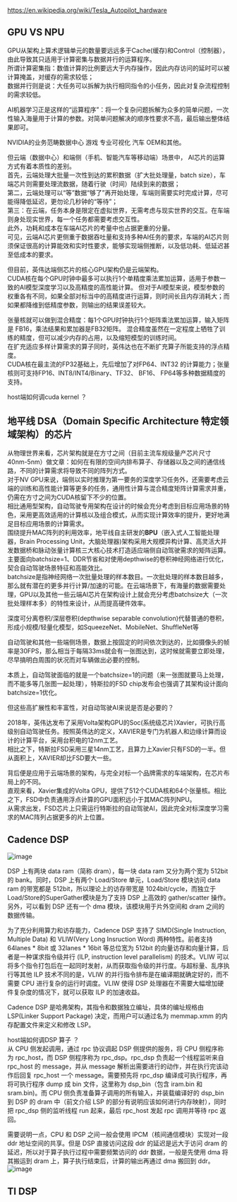 


https://en.wikipedia.org/wiki/Tesla_Autopilot_hardware


## GPU VS NPU  

GPU从架构上算术逻辑单元的数量要远远多于Cache(缓存)和Control（控制器），由此导致其只适用于计算密集与数据并行的运算程序。     
所谓计算密集指：数值计算的比例要远大于内存操作，因此内存访问的延时可以被计算掩盖，对缓存的需求较低；      
数据并行则是说：大任务可以拆解为执行相同指令的小任务，因此对复杂流程控制的需求较低。 

AI机器学习正是这样的“运算程序”：将一个复杂问题拆解为众多的简单问题，一次性输入海量用于计算的参数。对简单问题解决的顺序性要求不高，最后输出整体结果即可。

NVIDIA的业务范畴数据中心  游戏  专业可视化  汽车  OEM和其他。    

但云端（数据中心）和端侧（手机、智能汽车等移动端）场景中， AI芯片的运算方式有着本质性的差别。   
首先，云端处理大批量一次性到达的累积数据（扩大批处理量，batch size），车端芯片则需要处理流数据，随着行驶（时间）陆续到来的数据；   
第二，云端处理可以“等”数据“够了”再开始处理，车端则需要实时完成计算，尽可能得降低延迟，更勿论几秒钟的“等待”；    
第三：在云端，任务本身是限定在虚拟世界，无需考虑与现实世界的交互。在车端则身处现实世界，每一个任务都需要考虑交互性。    
此外，功耗和成本在车端AI芯片的考量中也占据更重的分量。     
可见，云端AI芯片更侧重于数据吞吐量和支持多种AI任务的要求，车端的AI芯片则须保证很高的计算能效和实时性要求，能够实现端侧推断，以及低功耗、低延迟甚至低成本的要求。

但目前，英伟达端侧芯片的核心GPU架构仍是云端架构。   
CUDA核在每个GPU时钟中最多可以执行1个单精度乘法累加运算，适用于参数一致的AI模型深度学习以及高精度的高性能计算。
但对于AI模型来说，模型参数的权重各有不同，如果全部对标当中的高精度进行运算，则时间长且内存消耗大；而如果都降维到低精度参数，则输出的结果误差较大。 

张量核就可以做到混合精度：每1个GPU时钟执行1个矩阵乘法累加运算，输入矩阵是 FB16，乘法结果和累加器是FB32矩阵。
混合精度虽然在一定程度上牺牲了训练的精度，但可以减少内存的占用，以及缩短模型的训练时间。   
在扩充适应多样计算需求的算子同时，英伟达也在不断扩充算子所能支持的浮点精度。   
CUDA核在最主流的FP32基础上，先后增加了对FP64、INT32 的计算能力；张量核则可支持FP16、INT8/INT4/Binary、TF32、 BF16、 FP64等多种数据精度的支持。 

host端如何调cuda kernel ？  

## 地平线  DSA（Domain Specific Architecture 特定领域架构）的芯片     

从物理世界来看，芯片架构就是在方寸之间（目前主流车规级量产芯片尺寸40nm-5nm）做文章：如何在有限的空间内排布算子、存储器以及之间的通信线路，不同的计算需求将导致不同的阵列方式。   
对于NV GPU来说，端侧以实时推理为第一要务的深度学习任务外，还需要考虑云端的训练和高性能计算等更多的任务，通用性计算与混合精度矩阵计算需求并重，仍需在方寸之间为CUDA核留下不少的位置。    
相比通用型架构，自动驾驶专用架构在设计的时候会充分考虑到目标应用场景的特色，采用更高效适用的计算核以及组合模式，从而实现计算效率的提升，更好地满足目标应用场景的计算需求。    
围绕提升MAC阵列的利用效率，地平线自主研发的**BPU**（嵌入式人工智能处理器，Brain Processing Unit，大脑处理器)架构采用大规模异构计算、高灵活大并发数据桥和脉动张量计算核三大核心技术打造适应端侧自动驾驶需求的矩阵运算。  
主要面向batchsize=1、DDR节省和对使用depthwise的卷积神经网络进行优化，契合自动驾驶场景特征和高能效比。     
batchsize是指神经网络一次批量处理的样本数目。一次批处理的样本数目越多，那么就有潜在的更多并行计算/加速的可能。在云端场景下，有海量的数据需要处理，GPU以及其他一些云端AI芯片在架构设计上就会充分考虑batchsize大（一次批处理样本多）的特性来设计，从而提高硬件效率。 

深度可分离卷积/深层卷积(depthwise separable convolution)代替普通的卷积，形成小规模/轻量化模型，如SqueezeNet、MobileNet、ShuffleNet等

自动驾驶和其他一些端侧场景，数据上按固定的时间依次到达的，比如摄像头的帧率是30FPS，那么相当于每隔33ms就会有一张图达到，这时候就需要立即处理，尽早搞明白周围的状况而对车辆做出必要的控制。 

本质上，自动驾驶面临的就是一个batchsize=1的问题（来一张图就要马上处理，而不能多等几张图一起处理），特斯拉的FSD chip发布会也强调了其架构设计面向batchsize=1优化。

但这些高扩展性和丰富性，对自动驾驶AI来说是否是必要的？

2018年，英伟达发布了采用Volta架构GPU的Soc(系统级芯片)Xavier，可执行高级别自动驾驶任务。按照英伟达的定义，XAVIER是专门为机器人和边缘计算而设计的计算平台，采用台积电的12nm工艺。  
相比之下，特斯拉FSD采用三星14nm工艺，且算力上Xavier只有FSD的一半。但从面积上，XAVIER却比FSD要大一些。 

背后便是应用于云端场景的架构，与完全对标一个品牌需求的车端架构，在芯片布局上的不同。    
直观来看，Xavier集成的Volta GPU，提供了512个CUDA核和64个张量核。相比之下，FSD中负责通用浮点计算的GPU面积远小于其MAC阵列NPU。   
从需求出发，FSD芯片上只需运行特斯拉的自动驾驶AI，因此完全对标深度学习需求的MAC阵列占据更多的片上位置。     

## Cadence DSP    
![image](https://github.com/user-attachments/assets/a4ec33b6-9f0d-4266-a647-039bf6aca46e)

DSP 上有两块 data ram（简称 dram），每一块 data ram 又分为两个宽为 512bit 的 bank。同时，DSP 上有两个 Load/Store 单元，Load/Store 模块访问 data ram 的带宽都是 512bit，所以理论上的访存带宽是 1024bit/cycle，而独立于 Load/Store的SuperGather模块是为了支持 DSP 上高效的 gather/scatter 操作。另外，可以看到 DSP 还有一个 dma 模块，该模块用于片外空间和 dram 之间的数据传输。    

为了充分利用算力和访存能力，Cadence DSP 支持了 SIMD(Single Instruction, Multiple Data) 和 VLIW(Very Long Insruction Word) 两种特性。前者支持 64lanes * 8bit 或 32lanes * 16bit 等总位宽为 512bit 的向量访存和向量计算，后者是一种谋求指令级并行 (ILP, instruction level parallelism) 的技术。VLIW 可以将多个指令打包后在一起同时发射，从而获取指令级的并行度。与超标量、乱序执行等其他 ILP 技术不同的是，VLIW 的并行指令排布是在编译期就确定好的，而不需要 CPU 进行复杂的运行时调度。VLIW 使得 DSP 处理器在不需要大幅增加硬件复杂度的情况下，就可以获取 ILP 的加速收益。  

Cadence DSP 是哈弗架构，其指令和数据独立编址，具体的编址规格由 LSP(Linker Support Package) 决定，而用户可以通过名为 memmap.xmm 的内存配置文件来定义和修改 LSP。  

host端如何调DSP 算子 ？  
从 CPU 侧发起调用，通过 rpc 协议调起 DSP 侧提供的服务，将 CPU 侧程序称为 rpc_host，而 DSP 侧程序称为 rpc_dsp。rpc_dsp 负责起一个线程监听来自 rpc_host 的 message，并从 message 解析出需要进行的动作，并在执行完该动作后回复 rpc_host 一个 message。需要预先将 rpc_dsp 编译成可执行程序，再将可执行程序 dump 成 bin 文件，这里称为 dsp_bin（包含 iram.bin 和 sram.bin)。而 CPU 侧负责准备算子调用的所有输入，并装载编译好的 dsp_bin 到 DSP 的 dram 中（前文介绍 LSP 的部分有说明应该如何进行内存映射），同时把 rpc_dsp 侧的监听线程 run 起来，最后 rpc_host 发起 rpc 调用并等待 rpc 返回。

需要说明一点，CPU 和 DSP 之间一般会使用 IPCM（核间通信模块）实现对一段 ddr 地址空间的共享。但是 DSP 直接访问这段 ddr 的延迟是远大于访问 dram 的延迟，所以对于算子执行过程中需要频繁访问的 ddr 数据，一般是先使用 dma 将其搬运到 dram 上，算子执行结束后，计算的输出再通过 dma 搬回到 ddr。     
![image](https://github.com/user-attachments/assets/aaae7970-b8f0-4856-8459-542cca51d3e8)

 
## TI DSP


